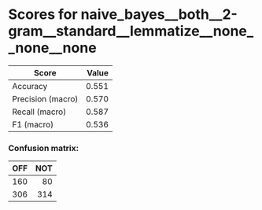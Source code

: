 # Scores for naive_bayes__both__2-gram__standard__lemmatize__none__none__none
|      Score      |Value|
|-----------------|----:|
|Accuracy         |0.551|
|Precision (macro)|0.570|
|Recall (macro)   |0.587|
|F1 (macro)       |0.536|

### Confusion matrix:
|OFF|NOT|
|--:|--:|
|160| 80|
|306|314|
